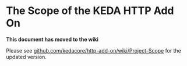 # The Scope of the KEDA HTTP Add On

**This document has moved to the wiki**

Please see [github.com/kedacore/http-add-on/wiki/Project-Scope](https://github.com/kedacore/http-add-on/wiki/Project-Scope) for the updated version.
